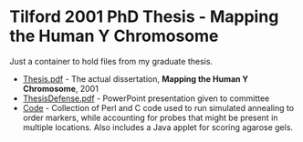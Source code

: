 # Tilford 2001 PhD Thesis - Mapping the Human Y Chromosome

Just a container to hold files from my graduate thesis.

* [Thesis.pdf][Thesis] - The actual dissertation, __Mapping the Human
  Y Chromosome__, 2001
* [ThesisDefense.pdf][Defense] - PowerPoint presentation given to committee
* [Code][Code] - Collection of Perl and C code used to run simulated
  annealing to order markers, while accounting for probes that might
  be present in multiple locations. Also includes a Java applet for
  scoring agarose gels.

[Thesis]: Thesis.pdf
[Defense]: ThesisDefense.pdf
[Code]: Code
